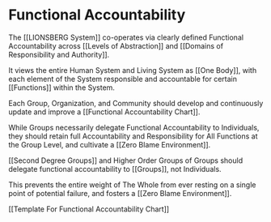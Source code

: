 # Functional Accountability

The [[LIONSBERG System]] co-operates via clearly defined Functional Accountability across [[Levels of Abstraction]] and [[Domains of Responsibility and Authority]]. 

It views the entire Human System and Living System as [[One Body]], with each element of the System responsible and accountable for certain [[Functions]] within the System. 

Each Group, Organization, and Community should develop and continuously update and improve a [[Functional Accountability Chart]]. 

While Groups necessarily delegate Functional Accountability to Individuals, they should retain full Accountability and Responsibility for All Functions at the Group Level, and cultivate a [[Zero Blame Environment]]. 

[[Second Degree Groups]] and Higher Order Groups of Groups should delegate functional accountability to [[Groups]], not Individuals. 

This prevents the entire weight of The Whole from ever resting on a single point of potential failure, and fosters a [[Zero Blame Environment]]. 

[[Template For Functional Accountability Chart]] 
